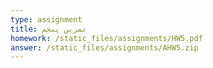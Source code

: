 ```yaml
---
type: assignment
title: تمرین پنجم
homework: /static_files/assignments/HW5.pdf
answer: /static_files/assignments/AHW5.zip
---
```

